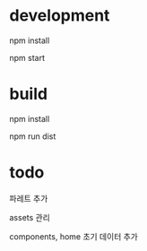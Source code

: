 # development

npm install

npm start

# build

npm install

npm run dist

# todo

파레트 추가

assets 관리

components, home 초기 데이터 추가